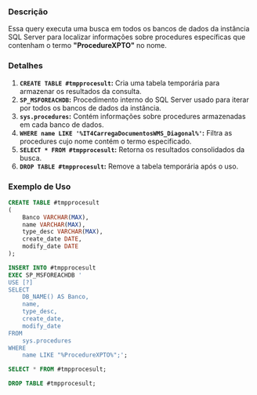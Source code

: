 ### Descrição
Essa query executa uma busca em todos os bancos de dados da instância SQL Server para localizar informações sobre procedures específicas que contenham o termo **"ProcedureXPTO"** no nome.

### Detalhes
1. **`CREATE TABLE #tmpprocesult`:** Cria uma tabela temporária para armazenar os resultados da consulta.
2. **`SP_MSFOREACHDB`:** Procedimento interno do SQL Server usado para iterar por todos os bancos de dados da instância.
3. **`sys.procedures`:** Contém informações sobre procedures armazenadas em cada banco de dados.
4. **`WHERE name LIKE '%IT4CarregaDocumentosWMS_Diagonal%'`:** Filtra as procedures cujo nome contém o termo especificado.
5. **`SELECT * FROM #tmpprocesult`:** Retorna os resultados consolidados da busca.
6. **`DROP TABLE #tmpprocesult`:** Remove a tabela temporária após o uso.

### Exemplo de Uso
```sql
CREATE TABLE #tmpprocesult
(
    Banco VARCHAR(MAX),
    name VARCHAR(MAX),
    type_desc VARCHAR(MAX),
    create_date DATE,
    modify_date DATE
);

INSERT INTO #tmpprocesult
EXEC SP_MSFOREACHDB '
USE [?]
SELECT
    DB_NAME() AS Banco,
    name,
    type_desc,
    create_date,
    modify_date
FROM 
    sys.procedures 
WHERE 
    name LIKE "%ProcedureXPTO%";';

SELECT * FROM #tmpprocesult;

DROP TABLE #tmpprocesult;
```